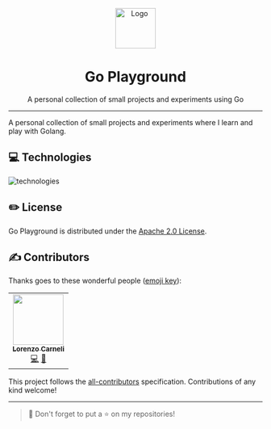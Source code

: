 <p align="center">
    <a href="https://github.com/lcarneli/go-playground">
    <img src="https://cdn.svgporn.com/logos/gopher.svg" width="80" alt="Logo" /></a>
</p>

<h1 align="center">Go Playground</h1>

<p align="center">A personal collection of small projects and experiments using Go</p>

---

A personal collection of small projects and experiments where I learn and play with Golang.

## 💻 Technologies

<img src="https://skillicons.dev/icons?i=go" alt="technologies" />

## ✏️ License

Go Playground is distributed under the [Apache 2.0 License](LICENSE).

## ✍️ Contributors

Thanks goes to these wonderful people ([emoji key](https://allcontributors.org/docs/en/emoji-key)):

<!-- ALL-CONTRIBUTORS-LIST:START - Do not remove or modify this section -->
<!-- prettier-ignore-start -->
<!-- markdownlint-disable -->

<table>
  <tr>
    <td align="center"><a href="https://github.com/lcarneli"><img src="https://avatars.githubusercontent.com/u/25481821?v=4" width="100px;" alt=""/><br /><sub><b>Lorenzo Carneli</b></sub></a><br /><a href="https://github.com/lcarneli/go-playground/commits?author=lcarneli" title="Code">💻</a> <a href="#" title="Ideas">🤔</a></td>
  </tr>
</table>

<!-- markdownlint-restore -->
<!-- prettier-ignore-end -->
<!-- ALL-CONTRIBUTORS-LIST:END -->

This project follows the [all-contributors](https://github.com/all-contributors/all-contributors) specification. Contributions of any kind welcome!

---

> 🚀 Don't forget to put a ⭐️ on my repositories!